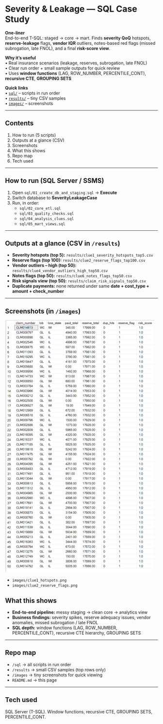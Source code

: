 # Severity & Leakage — SQL Case Study

**One-liner**  
End-to-end T-SQL: staged → core → mart. Finds **severity QoQ** hotspots, **reserve-leakage** flags, **vendor IQR** outliers, notes-based red flags (missed subrogation, late FNOL), and a final **risk-score view**.

**Why it’s useful**  
• Real insurance scenarios (leakage, reserves, subrogation, late FNOL)  
• Clear run order + small sample outputs for quick review  
• Uses **window functions** (LAG, ROW_NUMBER, PERCENTILE_CONT), **recursive CTE**, **GROUPING SETS**

  
**Quick links**  
• [`sql/`](sql) – scripts in run order  
• [`results/`](results) – tiny CSV samples  
• [`images/`](images) – screenshots

---

## Contents
1) How to run (5 scripts)  
2) Outputs at a glance (CSV)  
3) Screenshots  
4) What this shows  
5) Repo map  
6) Tech used

---


## How to run (SQL Server / SSMS)
1. Open `sql/01_create_db_and_staging.sql` → **Execute**  
2. Switch database to **SeverityLeakageCase**  
3. Run, in order:  
   - `sql/02_core_etl.sql`  
   - `sql/03_quality_checks.sql`  
   - `sql/04_analysis_clues.sql`  
   - `sql/05_mart_views.sql`


---

## Outputs at a glance (CSV in `/results`)
- **Severity hotspots (top 5):** `results/clue1_severity_hotspots_top5.csv`  
- **Reserve flags (top 100):** `results/clue2_reserve_flags_top100.csv`  
- **Vendor outliers – high (top 50):** `results/clue4_vendor_outliers_high_top50.csv`  
- **Notes flags (top 50):** `results/clue6_notes_flags_top50.csv`  
- **Risk signals view (top 50):** `results/claim_risk_signals_top50.csv`  
- **Duplicate payments:** none returned under same **date + cost_type + amount + check_number**

---


## Screenshots (in `/images`)
![Risk signals view](images/risk_signals_top.png)
- `images/clue1_hotspots.png`  
- `images/clue2_reserve_flags.png`


## What this shows
- **End-to-end pipeline:** messy staging → clean core → analytics view  
- **Business findings:** severity spikes, reserve adequacy issues, vendor anomalies, missed subrogation / late FNOL  
- **SQL depth:** window functions (LAG, ROW_NUMBER, PERCENTILE_CONT), recursive CTE hierarchy, GROUPING SETS

---

## Repo map
- `/sql` → all scripts in run order  
- `/results` → small CSV samples (top rows only)  
- `/images` → tiny screenshots for quick viewing  
- `README.md` → this page

---

## Tech used
SQL Server (T-SQL). Window functions, recursive CTE, GROUPING SETS, PERCENTILE_CONT.


